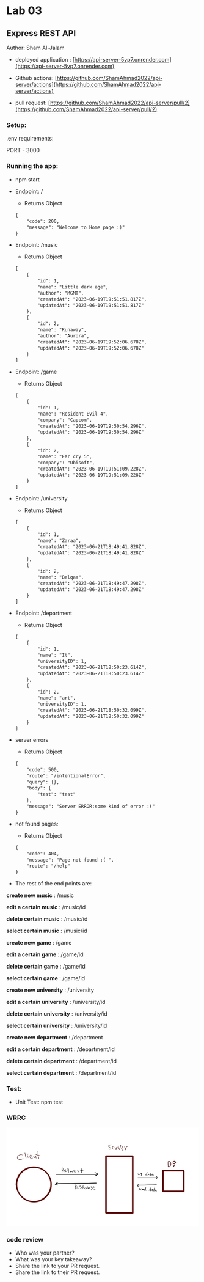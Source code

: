 # Lab 03
## Express REST API
Author: Sham Al-Jalam

* deployed application : [https://api-server-5vp7.onrender.com](https://api-server-5vp7.onrender.com)

* Github actions: [https://github.com/ShamAhmad2022/api-server/actions](https://github.com/ShamAhmad2022/api-server/actions)

*  pull request: [https://github.com/ShamAhmad2022/api-server/pull/2](https://github.com/ShamAhmad2022/api-server/pull/2)

### Setup:
.env requirements:

PORT - 3000

### Running the app:
* npm start

* Endpoint: /

    * Returns Object
    ```Js
    {
        "code": 200,
        "message": "Welcome to Home page :)"
    }
    ```

* Endpoint: /music

    * Returns Object
    ```Js
    [
        {
            "id": 1,
            "name": "Little dark age",
            "author": "MGMT",
            "createdAt": "2023-06-19T19:51:51.817Z",
            "updatedAt": "2023-06-19T19:51:51.817Z"
        },
        {
            "id": 2,
            "name": "Runaway",
            "author": "Aurora",
            "createdAt": "2023-06-19T19:52:06.678Z",
            "updatedAt": "2023-06-19T19:52:06.678Z"
        }
    ]
    ```
* Endpoint: /game

    * Returns Object
    ```Js
    [
        {
            "id": 1,
            "name": "Resident Evil 4",
            "company": "Capcom",
            "createdAt": "2023-06-19T19:50:54.296Z",
            "updatedAt": "2023-06-19T19:50:54.296Z"
        },
        {
            "id": 2,
            "name": "Far cry 5",
            "company": "Ubisoft",
            "createdAt": "2023-06-19T19:51:09.228Z",
            "updatedAt": "2023-06-19T19:51:09.228Z"
        }
    ]
    ```

* Endpoint: /university

    * Returns Object
    ```Js
    [
        {
            "id": 1,
            "name": "Zaraa",
            "createdAt": "2023-06-21T18:49:41.828Z",
            "updatedAt": "2023-06-21T18:49:41.828Z"
        },
        {
            "id": 2,
            "name": "Balqaa",
            "createdAt": "2023-06-21T18:49:47.298Z",
            "updatedAt": "2023-06-21T18:49:47.298Z"
        }
    ]
    ```

* Endpoint: /department

    * Returns Object
    ```Js
    [
        {
            "id": 1,
            "name": "It",
            "universityID": 1,
            "createdAt": "2023-06-21T18:50:23.614Z",
            "updatedAt": "2023-06-21T18:50:23.614Z"
        },
        {
            "id": 2,
            "name": "art",
            "universityID": 1,
            "createdAt": "2023-06-21T18:50:32.099Z",
            "updatedAt": "2023-06-21T18:50:32.099Z"
        }
    ]
    ```


* server errors

    * Returns Object
    ```Js
    {
        "code": 500,
        "route": "/intentionalError",
        "query": {},
        "body": {
            "test": "test"
        },
        "message": "Server ERROR:some kind of error :("
    }
    ```

* not found pages:

    * Returns Object
    ```Js
    {
        "code": 404,
        "message": "Page not found :( ",
        "route": "/help"
    }
    ```

* The rest of the end points are:

**create new music** : /music

**edit a certain music** : /music/id

**delete certain music** : /music/id

**select certain music** : /music/id

**create new game** : /game

**edit a certain game** : /game/id

**delete certain game** : /game/id

**select certain game** : /game/id

**create new university** : /university

**edit a certain university** : /university/id

**delete certain university** : /university/id

**select certain university** : /university/id

**create new department** : /department

**edit a certain department** : /department/id

**delete certain department** : /department/id

**select certain department** : /department/id

### Test:
* Unit Test: npm test

### WRRC
![](./imags/WRRClab03.jpg)

### code review
* Who was your partner?
* What was your key takeaway?
* Share the link to your PR request.
* Share the link to their PR request.
